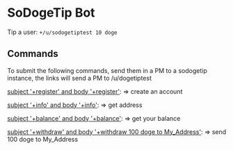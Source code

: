 # SoDogeTip Bot 
Tip a user: `+/u/sodogetiptest 10 doge`

## Commands 
To submit the following commands, send them in a PM to a sodogetip instance, the links will send a PM to /u/dogetiptest

[subject '+register' and body '+register'](https://www.reddit.com/message/compose?to=sodogetiptest&subject=%2Bregister&message=%2Bregister):
    => create an account


[subject '+info' and body '+info'](https://www.reddit.com/message/compose?to=sodogetiptest&subject=%2Binfo&message=%2Binfo):
    => get address
   
[subject '+balance' and body '+balance'](https://www.reddit.com/message/compose?to=sodogetiptest&subject=%2Bbalance&message=%2Bbalance):
    => get your balance
  
[subject '+withdraw' and body '+withdraw 100 doge to My_Address'](https://www.reddit.com/message/compose?to=sodogetiptest&subject=%2Bwithdraw&message=%2Bwithdraw%20100%20doge%20to%20My_Address):
    => send 100 doge to My_Address
